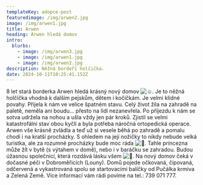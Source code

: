 ```yaml
---
templateKey: adopce-post
featuredimage: /img/arwen2.jpg
image: /img/arwen1.jpg
title: Arwen
heading: Arwen hledá domov
intro:
  blurbs:
    - image: /img/arwen3.jpg
    - image: /img/arwen1.jpg
    - image: /img/arwen2.jpg
description: Něžná bordeří holčička.
date: 2024-10-11T10:25:41.152Z
---
```

8 let stará borderka Arwen hledá krásný nový domov ![☺️](https://static.xx.fbcdn.net/images/emoji.php/v9/t7c/2/16/263a.png). Je to něžná holčička vhodná k dalším pejskům, dětem i kočičkám. Je velmi klidné povahy. Přijela k nám ve velice špatném stavu. Celý život žila na zahradě na paletě, neměla ani boudu… přesto na lidi nezanevřela. Po příjezdu k nám se sotva udržela na nohou a ušla vždy jen pár kroků. Zjistil se velmi katastrofální stav obou kyčlí a byla potřeba náročná ortopedická operace. Arwen vše krásně zvládla a teď už si vesele běhá po zahradě a pomalu chodí i na kratší procházky. S ohledem na její nožičky to nikdy nebude velká turistka, ale za rozumné procházky bude moc ráda ![🥹](https://static.xx.fbcdn.net/images/emoji.php/v9/t12/2/16/1f979.png). Tahle princezna může žít v bytě (s výtahem v domě), nebo i v baráčku se zahradou. Budou úžasnou společnicí, která rozdává lásku všem ![🩷](https://static.xx.fbcdn.net/images/emoji.php/v9/t38/2/16/1fa77.png). Na nový domov čeká v dočasné péči v Dobroměřicích (Louny). Domů pojede očkovaná, čipovaná, odčervená a vykastrovaná spolu se startovacími balíčky od Pučálka krmiva a Zelená Země. Více informací vám rádi povíme na tel.: 739 071 777.